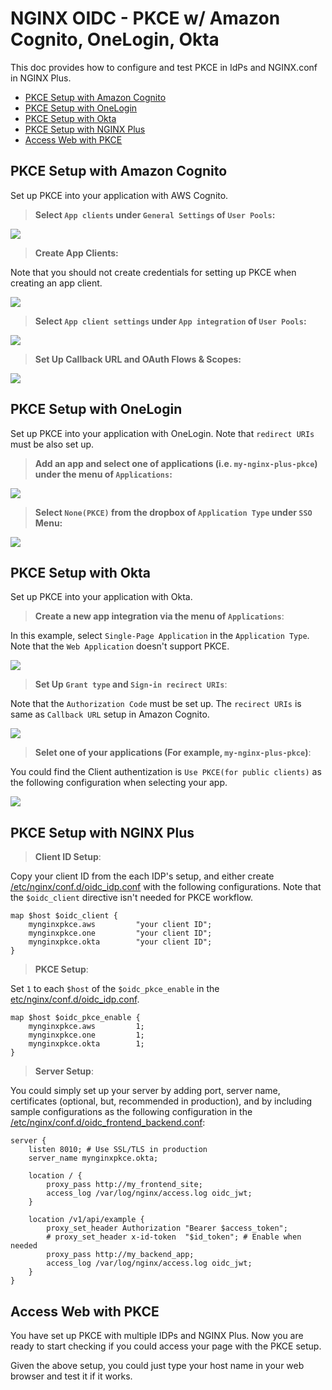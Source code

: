 # NGINX OIDC - PKCE w/ Amazon Cognito, OneLogin, Okta

This doc provides how to configure and test PKCE in IdPs and NGINX.conf in NGINX Plus.

- [PKCE Setup with Amazon Cognito](#pkce-setup-with-amazon-cognito)
- [PKCE Setup with OneLogin](#pkce-setup-with-oneLogin)
- [PKCE Setup with Okta](#pkce-setup-with-okta)
- [PKCE Setup with NGINX Plus](#pkce-setup-with-nginx-plus)
- [Access Web with PKCE](#access-web-with-pkce)

## PKCE Setup with Amazon Cognito

Set up PKCE into your application with AWS Cognito.

> **Select `App clients` under `General Settings` of `User Pools`:**

![](./img/01-01-aws-cognito-pkce.png)

> **Create App Clients:**

Note that you should not create credentials for setting up PKCE when creating an app client.

![](./img/01-02-aws-cognito-pkce.png)

> **Select `App client settings` under `App integration` of `User Pools`:**

![](./img/01-03-aws-cognito-pkce.png)

> **Set Up Callback URL and OAuth Flows & Scopes:**

![](./img/01-04-aws-cognito-pkce.png)

## PKCE Setup with OneLogin

Set up PKCE into your application with OneLogin. Note that `redirect URIs` must be also set up.

> **Add an app and select one of applications (i.e. `my-nginx-plus-pkce`) under the menu of `Applications`:**

![](./img/02-01-onelogin-pkce.png)

> **Select `None(PKCE)` from the dropbox of `Application Type` under `SSO` Menu:**

![](./img/02-02-onelogin-pkce.png)

## PKCE Setup with Okta

Set up PKCE into your application with Okta.

> **Create a new app integration via the menu of `Applications`**:

In this example, select `Single-Page Application` in the `Application Type`. Note that the `Web Application` doesn't support PKCE.

![](./img/03-01-okta-pkce.png)

> **Set Up `Grant type` and `Sign-in recirect URIs`**:

Note that the `Authorization Code` must be set up. The `recirect URIs` is same as `Callback URL` setup in Amazon Cognito.

![](./img/03-02-okta-pkce.png)

> **Selet one of your applications (For example, `my-nginx-plus-pkce`)**:

You could find the Client authentization is `Use PKCE(for public clients)` as the following configuration when selecting your app.

![](./img/03-03-okta-pkce.png)

## PKCE Setup with NGINX Plus

> **Client ID Setup**:

Copy your client ID from the each IDP's setup, and either create [/etc/nginx/conf.d/oidc_idp.conf](../../oidc_idp.conf) with the following configurations.
Note that the `$oidc_client` directive isn't needed for PKCE workflow.

```nginx
map $host $oidc_client {
    mynginxpkce.aws         "your client ID";
    mynginxpkce.one         "your client ID";
    mynginxpkce.okta        "your client ID";
}
```

> **PKCE Setup**:

Set `1` to each `$host` of the `$oidc_pkce_enable` in the [etc/nginx/conf.d/oidc_idp.conf](../../oidc_idp.conf).

```nginx
map $host $oidc_pkce_enable {
    mynginxpkce.aws         1;
    mynginxpkce.one         1;
    mynginxpkce.okta        1;
}
```

> **Server Setup**:

You could simply set up your server by adding port, server name, certificates (optional, but, recommended in production), and by including sample configurations as the following configuration in the [/etc/nginx/conf.d/oidc_frontend_backend.conf](../../oidc_frontend_backend.conf):

```nginx
server {
    listen 8010; # Use SSL/TLS in production
    server_name mynginxpkce.okta;

    location / {
        proxy_pass http://my_frontend_site;
        access_log /var/log/nginx/access.log oidc_jwt;
    }

    location /v1/api/example {
        proxy_set_header Authorization "Bearer $access_token";
        # proxy_set_header x-id-token  "$id_token"; # Enable when needed
        proxy_pass http://my_backend_app;
        access_log /var/log/nginx/access.log oidc_jwt;
    }
}
```

## Access Web with PKCE

You have set up PKCE with multiple IDPs and NGINX Plus. Now you are ready to start checking if you could access your page with the PKCE setup.

Given the above setup, you could just type your host name in your web browser and test it if it works.
